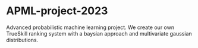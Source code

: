 # APML-project-2023
Advanced probabilistic machine learning project. We create our own TrueSkill ranking system with a baysian approach and multivariate gaussian distributions.
